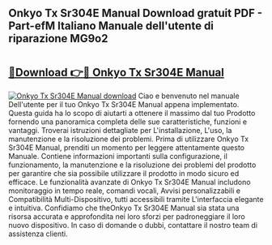 ## Onkyo Tx Sr304E Manual Download gratuit PDF - Part-efM Italiano Manuale dell'utente di riparazione MG9o2

# <h2><a href="http://dfgodk8.blite.top/?on=Onkyo+Tx+Sr304E+Manual">🔗Download 👉🔴 Onkyo Tx Sr304E Manual</a></h2>

[![Onkyo Tx Sr304E Manual download](https://i.imgur.com/lujVjoI.png)](http://dfgodk8.blite.top/?on=Onkyo+Tx+Sr304E+Manual)
Ciao e benvenuto nel manuale Dell'utente per il tuo Onkyo Tx Sr304E Manual appena implementato. Questa guida ha lo scopo di aiutarti a ottenere il massimo dal tuo Prodotto fornendo una panoramica completa delle sue caratteristiche, funzioni e vantaggi. Troverai istruzioni dettagliate per L'installazione, L'uso, la manutenzione e la risoluzione dei problemi. Prima di utilizzare Onkyo Tx Sr304E Manual, prenditi un momento per leggere attentamente questo Manuale. Contiene informazioni importanti sulla configurazione, il funzionamento, la manutenzione e la risoluzione dei problemi del prodotto per garantire che sia possibile utilizzare il prodotto in modo sicuro ed efficace. Le funzionalità avanzate di Onkyo Tx Sr304E Manual includono monitoraggio in tempo reale, comandi vocali, Avvisi personalizzabili e Compatibilità Multi-Dispositivo, tutti accessibili tramite L'interfaccia elegante e intuitiva. Confidiamo che theOnkyo Tx Sr304E Manual sia stata una risorsa accurata e approfondita nei loro sforzi per padroneggiare il loro nuovo dispositivo. In caso di domande o dubbi, contattare il nostro team di assistenza clienti.
